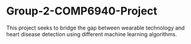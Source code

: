 # Group-2-COMP6940-Project
This project seeks to bridge the gap between wearable technology and heart disease detection using different machine learning algorithms.
